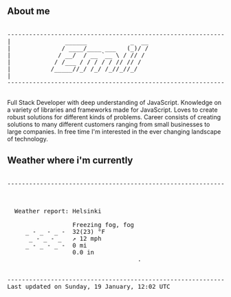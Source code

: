 ## About me

<pre>

--------------------------------------------------------------------------------------
|			    ______            _  __
|			   / ____/____ ___   (_)/ /
|			  / __/  / __ `__ \ / // / 
|			 / /___ / / / / / // // /  
|			/_____//_/ /_/ /_//_//_/   
|                           
--------------------------------------------------------------------------------------

</pre>

Full Stack Developer with deep understanding of JavaScript. Knowledge on a variety of libraries and frameworks made for JavaScript. Loves to create robust solutions for different kinds of problems. Career consists of creating solutions to many different customers ranging from small businesses to large companies. In free time I'm interested in the ever changing landscape of technology. 



## Weather where i'm currently  

<pre>

--------------------------------------------------------------------------------------


 
  Weather report: Helsinki  
    
                  Freezing fog, fog  
     _ - _ - _ -  32(23) °F  
      _ - _ - _   ↗ 12 mph  
     _ - _ - _ -  0 mi  
                  0.0 in  
                                    .


--------------------------------------------------------------------------------------
Last updated on Sunday, 19 January, 12:02 UTC
</pre>

